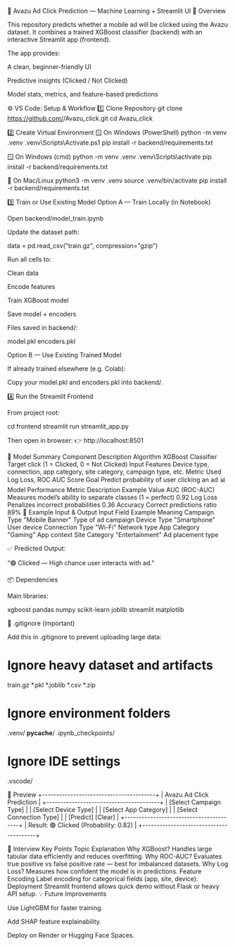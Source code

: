 🚀 Avazu Ad Click Prediction — Machine Learning + Streamlit UI
🧭 Overview

This repository predicts whether a mobile ad will be clicked using the Avazu dataset.
It combines a trained XGBoost classifier (backend) with an interactive Streamlit app (frontend).

The app provides:

A clean, beginner-friendly UI

Predictive insights (Clicked / Not Clicked)

Model stats, metrics, and feature-based predictions

⚙️ VS Code: Setup & Workflow
1️⃣ Clone Repository
git clone https://github.com/<your-username>/Avazu_click.git
cd Avazu_click

2️⃣ Create Virtual Environment
🪟 On Windows (PowerShell)
python -m venv .venv
.venv\Scripts\Activate.ps1
pip install -r backend/requirements.txt

🪟 On Windows (cmd)
python -m venv .venv
.venv\Scripts\activate
pip install -r backend/requirements.txt

🐧 On Mac/Linux
python3 -m venv .venv
source .venv/bin/activate
pip install -r backend/requirements.txt

3️⃣ Train or Use Existing Model
Option A — Train Locally (in Notebook)

Open backend/model_train.ipynb

Update the dataset path:

data = pd.read_csv("train.gz", compression="gzip")


Run all cells to:

Clean data

Encode features

Train XGBoost model

Save model + encoders

Files saved in backend/:

model.pkl
encoders.pkl

Option B — Use Existing Trained Model

If already trained elsewhere (e.g. Colab):

Copy your model.pkl and encoders.pkl into backend/.

4️⃣ Run the Streamlit Frontend

From project root:

cd frontend
streamlit run streamlit_app.py


Then open in browser:
👉 http://localhost:8501

🧠 Model Summary
Component	Description
Algorithm	XGBoost Classifier
Target	click (1 = Clicked, 0 = Not Clicked)
Input Features	Device type, connection, app category, site category, campaign type, etc.
Metric Used	Log Loss, ROC AUC Score
Goal	Predict probability of user clicking an ad
📊 Model Performance
Metric	Description	Example Value
AUC (ROC-AUC)	Measures model’s ability to separate classes (1 = perfect)	0.92
Log Loss	Penalizes incorrect probabilities	0.36
Accuracy	Correct predictions ratio	89%
🧩 Example Input & Output
Input Field	Example	Meaning
Campaign Type	"Mobile Banner"	Type of ad campaign
Device Type	"Smartphone"	User device
Connection Type	"Wi-Fi"	Network type
App Category	"Gaming"	App context
Site Category	"Entertainment"	Ad placement type

✅ Predicted Output:

“🟢 Clicked — High chance user interacts with ad.”

📦 Dependencies

Main libraries:

xgboost
pandas
numpy
scikit-learn
joblib
streamlit
matplotlib

🧹 .gitignore (important)

Add this in .gitignore to prevent uploading large data:

# Ignore heavy dataset and artifacts
train.gz
*.pkl
*.joblib
*.csv
*.zip

# Ignore environment folders
.venv/
__pycache__/
.ipynb_checkpoints/

# Ignore IDE settings
.vscode/

📸 Preview
+----------------------------------------+
| Avazu Ad Click Prediction              |
+----------------------------------------+
| [Select Campaign Type]                 |
| [Select Device Type]                   |
| [Select App Category]                  |
| [Select Connection Type]               |
| [Predict] [Clear]                      |
+----------------------------------------+
| Result: 🟢 Clicked (Probability: 0.82) |
+----------------------------------------+

🧠 Interview Key Points
Topic	Explanation
Why XGBoost?	Handles large tabular data efficiently and reduces overfitting.
Why ROC-AUC?	Evaluates true positive vs false positive rate — best for imbalanced datasets.
Why Log Loss?	Measures how confident the model is in predictions.
Feature Encoding	Label encoding for categorical fields (app, site, device).
Deployment	Streamlit frontend allows quick demo without Flask or heavy API setup.
💡 Future Improvements

Use LightGBM for faster training.

Add SHAP feature explainability.

Deploy on Render or Hugging Face Spaces.
